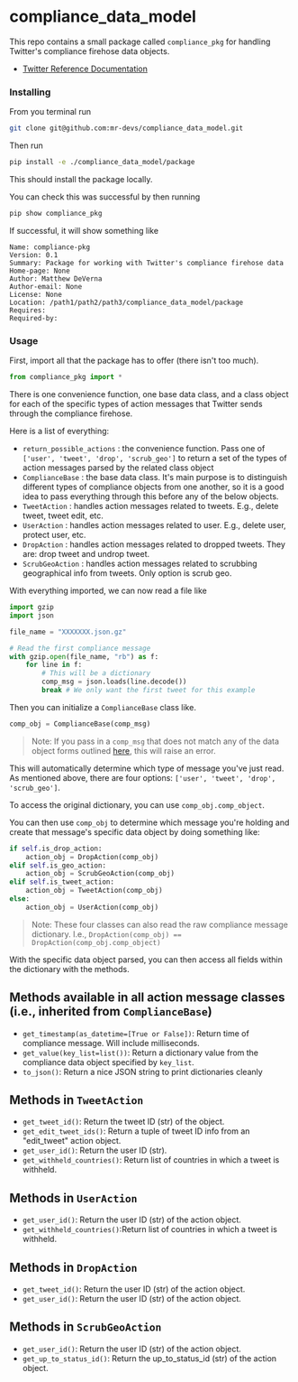# compliance_data_model

This repo contains a small package called `compliance_pkg` for handling Twitter's compliance firehose data objects.

- [Twitter Reference Documentation](https://developer.twitter.com/en/docs/twitter-api/enterprise/compliance-firehose-api/guides/compliance-data-objects)

### Installing
From you terminal run
```sh
git clone git@github.com:mr-devs/compliance_data_model.git
```

Then run
```sh
pip install -e ./compliance_data_model/package
```

This should install the package locally.

You can check this was successful by then running
```sh
pip show compliance_pkg
```

If successful, it will show something like
```
Name: compliance-pkg
Version: 0.1
Summary: Package for working with Twitter's compliance firehose data
Home-page: None
Author: Matthew DeVerna
Author-email: None
License: None
Location: /path1/path2/path3/compliance_data_model/package
Requires:
Required-by:
```

### Usage

First, import all that the package has to offer (there isn't too much).
```python
from compliance_pkg import *
```

There is one convenience function, one base data class, and a class object for each of the specific types of action messages that Twitter sends through the compliance firehose.

Here is a list of everything:
- `return_possible_actions` : the convenience function. Pass one of `['user', 'tweet', 'drop', 'scrub_geo']` to return a set of the types of action messages parsed by the related class object
- `ComplianceBase` : the base data class. It's main purpose is to distinguish different types of compliance objects from one another, so it is a good idea to pass everything through this before any of the below objects.
- `TweetAction` : handles action messages related to tweets. E.g., delete tweet, tweet edit, etc.
- `UserAction` : handles action messages related to user. E.g., delete user, protect user, etc.
- `DropAction` : handles action messages related to dropped tweets. They are: drop tweet and undrop tweet.
- `ScrubGeoAction` : handles action messages related to scrubbing geographical info from tweets. Only option is scrub geo.

With everything imported, we can now read a file like

```py
import gzip
import json

file_name = "XXXXXXX.json.gz"

# Read the first compliance message
with gzip.open(file_name, "rb") as f:
    for line in f:
        # This will be a dictionary
        comp_msg = json.loads(line.decode())
        break # We only want the first tweet for this example
```

Then you can initialize a `ComplianceBase` class like.

```py
comp_obj = ComplianceBase(comp_msg)
```
> Note: If you pass in a `comp_msg` that does not match any of the data object forms outlined [here](https://developer.twitter.com/en/docs/twitter-api/enterprise/compliance-firehose-api/guides/compliance-data-objects), this will raise an error.

This will automatically determine which type of message you've just read. As mentioned above, there are four options: `['user', 'tweet', 'drop', 'scrub_geo']`.

To access the original dictionary, you can use `comp_obj.comp_object`.

You can then use `comp_obj` to determine which message you're holding and create that message's specific data object by doing something like:

```py
if self.is_drop_action:
    action_obj = DropAction(comp_obj)
elif self.is_geo_action:
    action_obj = ScrubGeoAction(comp_obj)
elif self.is_tweet_action:
    action_obj = TweetAction(comp_obj)
else:
    action_obj = UserAction(comp_obj)
```
> Note: These four classes can also read the raw compliance message dictionary. I.e., `DropAction(comp_obj) == DropAction(comp_obj.comp_object)`

With the specific data object parsed, you can then access all fields within the dictionary with the methods.

## Methods available in all action message classes (i.e., inherited from `ComplianceBase`)

- `get_timestamp(as_datetime=[True or False])`: Return time of compliance message. Will include milliseconds.
- `get_value(key_list=list())`: Return a dictionary value from the compliance data object specified by `key_list`. 
- `to_json()`: Return a nice JSON string to print dictionaries cleanly

## Methods in `TweetAction`

- `get_tweet_id()`: Return the tweet ID (str) of the object.
- `get_edit_tweet_ids()`: Return a tuple of tweet ID info from an "edit_tweet" action object.
- `get_user_id()`: Return the user ID (str).
- `get_withheld_countries()`: Return list of countries in which a tweet is withheld.

## Methods in `UserAction`

- `get_user_id()`: Return the user ID (str) of the action object.
- `get_withheld_countries()`:Return list of countries in which a tweet is withheld.

## Methods in `DropAction`

- `get_tweet_id()`: Return the user ID (str) of the action object.
- `get_user_id()`: Return the user ID (str) of the action object.

## Methods in `ScrubGeoAction`

- `get_user_id()`: Return the user ID (str) of the action object.
- `get_up_to_status_id()`: Return the up_to_status_id (str) of the action object.